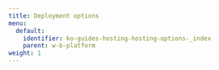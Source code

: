 ```yaml
---
title: Deployment options
menu:
  default:
    identifier: ko-guides-hosting-hosting-options-_index
    parent: w-b-platform
weight: 1
---
```


